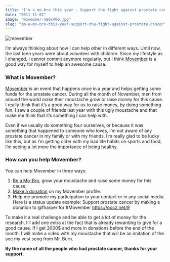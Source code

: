 ```yaml
---
title: "I'm a mo-bro this year - Support the fight against prostate cancer"
date: "2011-11-02"
image: "movember-580x400.jpg"
slug: "im-a-mo-bro-this-year-support-the-fight-against-prostate-cancer"
---
```


![](images/movember-580x400.jpg "movember")

I’m always thinking about how I can help other in different ways. Until now, the last teen years were about volunteer with children. Since my lifestyle as I changed, I cannot commit anymore regularly, but I think [Movember](https://ca.movember.com/) is a good way for myself to help an awesome cause.

### **What is Movember?**

[Movember](https://ca.movember.com/) is an event that happens once in a year and helps getting some funds for the prostate cancer. During all the month of November, men from around the world make their moustache grow to raise money for this cause. I really think that it’s a good way for us to raise money, by doing something fun. I saw a couple of friends last year with this ugly moustache and that make me think that it’s something I can help with.

Even if we usually do something four ourselves, or because it was something that happened to someone who loves, I’m not aware of any prostate cancer in my family or with my friends. I’m really glad to be lucky like this, but as I’m getting older with my bad life habits on sports and food, I’m seeing a lot more the importance of being healthy.

### **How can you help Movember?**

You can help Movember in three ways:

1. [Be a Mo-Bro](https://ca.movember.com/register/), grow your moustache and raise some money for this cause;
2. [Make a donation](https://oocz.net/l) on my Movember profile.
3. Help me promote my participation to your contact or in any social media. Here is a status update example: Support prostate cancer by making a donation to @fharper for #Movember https://oocz.net/9

To make it a real challenge and be able to get a lot of money for the research, I’ll add one extra at the fact that is already rewarding to give for a good cause. If I get 2000$ and more in donations before the end of the month, I will make a video with my moustache that will be an imitation of the see my vest song from Mr. Burn.

**By the name of all the people who had prostate cancer, thanks for your support.**
